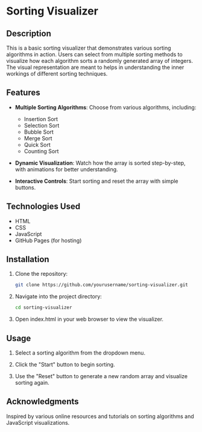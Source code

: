 # Sorting Visualizer

## Description

This is a basic sorting visualizer that demonstrates various sorting algorithms in action. Users can select from multiple sorting methods to visualize how each algorithm sorts a randomly generated array of integers. The visual representation are meant to helps in understanding the inner workings of different sorting techniques.

## Features

- **Multiple Sorting Algorithms**: Choose from various algorithms, including:
  - Insertion Sort
  - Selection Sort
  - Bubble Sort
  - Merge Sort
  - Quick Sort
  - Counting Sort

- **Dynamic Visualization**: Watch how the array is sorted step-by-step, with animations for better understanding.

- **Interactive Controls**: Start sorting and reset the array with simple buttons.

## Technologies Used

- HTML
- CSS
- JavaScript
- GitHub Pages (for hosting)

## Installation

1. Clone the repository:
   ```bash
   git clone https://github.com/yourusername/sorting-visualizer.git

2. Navigate into the project directory:

   ```bash
   cd sorting-visualizer

3. Open index.html in your web browser to view the visualizer.

## Usage

1. Select a sorting algorithm from the dropdown menu.

2. Click the "Start" button to begin sorting.

3. Use the "Reset" button to generate a new random array and visualize sorting again.

## Acknowledgments

Inspired by various online resources and tutorials on sorting algorithms and JavaScript visualizations.
